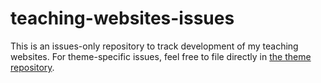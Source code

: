 # teaching-websites-issues
This is an issues-only repository to track development of my teaching websites. For theme-specific issues, feel free to file directly in [the theme repository](https://github.com/titaniumbones/hugo-courses-theme).

